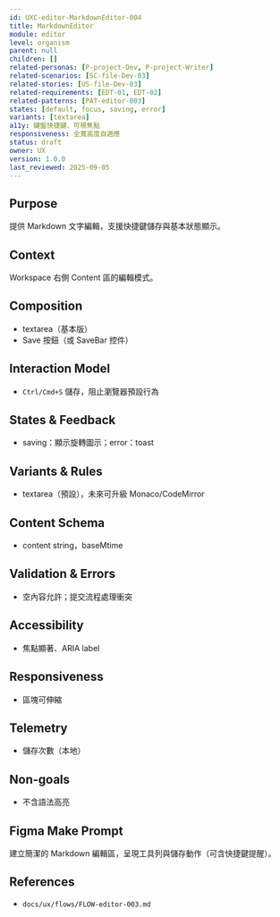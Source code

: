 ```yaml
---
id: UXC-editor-MarkdownEditor-004
title: MarkdownEditor
module: editor
level: organism
parent: null
children: []
related-personas: [P-project-Dev, P-project-Writer]
related-scenarios: [SC-file-Dev-03]
related-stories: [US-file-Dev-03]
related-requirements: [EDT-01, EDT-02]
related-patterns: [PAT-editor-003]
states: [default, focus, saving, error]
variants: [textarea]
a11y: 鍵盤快捷鍵、可視焦點
responsiveness: 全寬高度自適應
status: draft
owner: UX
version: 1.0.0
last_reviewed: 2025-09-05
---
```


## Purpose
提供 Markdown 文字編輯，支援快捷鍵儲存與基本狀態顯示。

## Context
Workspace 右側 Content 區的編輯模式。

## Composition
- textarea（基本版）
- Save 按鈕（或 SaveBar 控件）

## Interaction Model
- `Ctrl/Cmd+S` 儲存，阻止瀏覽器預設行為

## States & Feedback
- saving：顯示旋轉圖示；error：toast

## Variants & Rules
- textarea（預設），未來可升級 Monaco/CodeMirror

## Content Schema
- content string，baseMtime

## Validation & Errors
- 空內容允許；提交流程處理衝突

## Accessibility
- 焦點顯著、ARIA label

## Responsiveness
- 區塊可伸縮

## Telemetry
- 儲存次數（本地）

## Non-goals
- 不含語法高亮

## Figma Make Prompt
建立簡潔的 Markdown 編輯區，呈現工具列與儲存動作（可含快捷鍵提醒）。

## References
- `docs/ux/flows/FLOW-editor-003.md`
